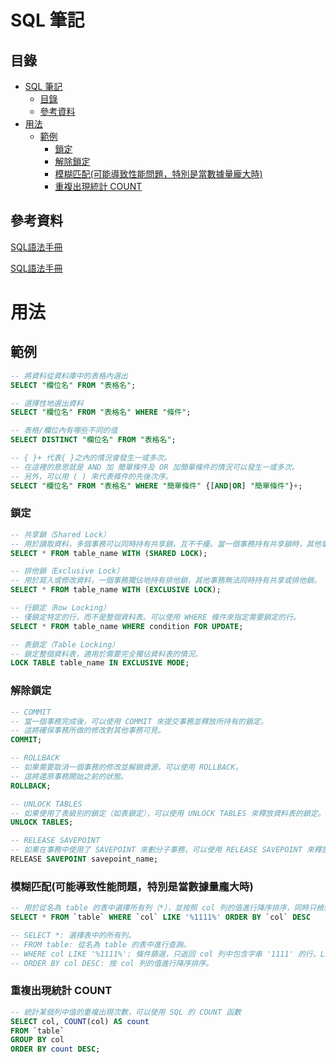 # SQL 筆記

## 目錄

- [SQL 筆記](#sql-筆記)
  - [目錄](#目錄)
  - [參考資料](#參考資料)
- [用法](#用法)
  - [範例](#範例)
    - [鎖定](#鎖定)
    - [解除鎖定](#解除鎖定)
    - [模糊匹配(可能導致性能問題，特別是當數據量龐大時)](#模糊匹配可能導致性能問題特別是當數據量龐大時)
    - [重複出現統計 COUNT](#重複出現統計-count)

## 參考資料

[SQL語法手冊](http://tw.gitbook.net/sql/index.html)

[SQL語法手冊](https://www.1keydata.com/tw/sql/sql.html)

# 用法

## 範例

```sql
-- 將資料從資料庫中的表格內選出
SELECT "欄位名" FROM "表格名";

-- 選擇性地選出資料
SELECT "欄位名" FROM "表格名" WHERE "條件";

-- 表格/欄位內有哪些不同的值
SELECT DISTINCT "欄位名" FROM "表格名";

-- { }+ 代表{ }之內的情況會發生一或多次。
-- 在這裡的意思就是 AND 加 簡單條件及 OR 加簡單條件的情況可以發生一或多次。
-- 另外，可以用 ( ) 來代表條件的先後次序。
SELECT "欄位名" FROM "表格名" WHERE "簡單條件" {[AND|OR] "簡單條件"}+;
```

### 鎖定

```sql
-- 共享鎖（Shared Lock）
-- 用於讀取資料，多個事務可以同時持有共享鎖，互不干擾。當一個事務持有共享鎖時，其他事務可以讀取資料但無法修改。
SELECT * FROM table_name WITH (SHARED LOCK);

-- 排他鎖（Exclusive Lock）
-- 用於寫入或修改資料，一個事務獨佔地持有排他鎖，其他事務無法同時持有共享或排他鎖。
SELECT * FROM table_name WITH (EXCLUSIVE LOCK);

-- 行鎖定（Row Locking）
-- 僅鎖定特定的行，而不是整個資料表。可以使用 WHERE 條件來指定需要鎖定的行。
SELECT * FROM table_name WHERE condition FOR UPDATE;

-- 表鎖定（Table Locking）
-- 鎖定整個資料表，適用於需要完全獨佔資料表的情況。
LOCK TABLE table_name IN EXCLUSIVE MODE;
```

### 解除鎖定

```sql
-- COMMIT
-- 當一個事務完成後，可以使用 COMMIT 來提交事務並釋放所持有的鎖定。
-- 這將確保事務所做的修改對其他事務可見。
COMMIT;

-- ROLLBACK
-- 如果需要取消一個事務的修改並解鎖資源，可以使用 ROLLBACK。
-- 這將還原事務開始之前的狀態。
ROLLBACK;

-- UNLOCK TABLES
-- 如果使用了表級別的鎖定（如表鎖定），可以使用 UNLOCK TABLES 來釋放資料表的鎖定。
UNLOCK TABLES;

-- RELEASE SAVEPOINT
-- 如果在事務中使用了 SAVEPOINT 來劃分子事務，可以使用 RELEASE SAVEPOINT 來釋放子事務的鎖定。
RELEASE SAVEPOINT savepoint_name;
```

### 模糊匹配(可能導致性能問題，特別是當數據量龐大時)

```sql
-- 用於從名為 table 的表中選擇所有列（*），並按照 col 列的值進行降序排序，同時只檢索 col 列中包含字串 '1111' 的行。
SELECT * FROM `table` WHERE `col` LIKE '%1111%' ORDER BY `col` DESC

-- SELECT *: 選擇表中的所有列。
-- FROM table: 從名為 table 的表中進行查詢。
-- WHERE col LIKE '%1111%': 條件篩選，只返回 col 列中包含字串 '1111' 的行。LIKE 是用於模糊匹配的運算符，% 表示匹配任意字符（包括零個字符）。
-- ORDER BY col DESC: 按 col 列的值進行降序排序。
```

### 重複出現統計 COUNT

```sql
-- 統計某個列中值的重複出現次數，可以使用 SQL 的 COUNT 函數
SELECT col, COUNT(col) AS count
FROM `table`
GROUP BY col
ORDER BY count DESC;
```